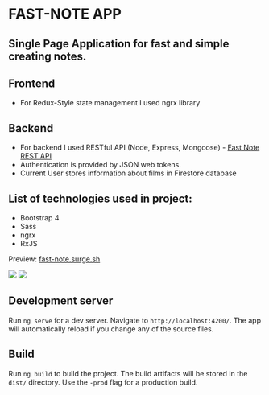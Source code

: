 # FAST-NOTE APP

## Single Page Application for fast and simple creating notes.

## Frontend

* For Redux-Style state management I used ngrx library

## Backend

* For backend I used RESTful API (Node, Express, Mongoose) - <a href="https://github.com/mtrybus2208/fast-note-rest-api">Fast Note REST API</a>
* Authentication is provided by JSON web tokens. 
* Current User stores information about films in Firestore database 

## List of technologies used in project:

* Bootstrap 4
* Sass
* ngrx
* RxJS

Preview: <a href="https://fast-note.surge.sh/">fast-note.surge.sh</a>

<img src="https://images81.fotosik.pl/962/275dde32082da72bgen.png">
<img src="https://images83.fotosik.pl/961/af6cec38e4ad6014.png">

## Development server
Run `ng serve` for a dev server. Navigate to `http://localhost:4200/`. The app will automatically reload if you change any of the source files.

## Build
Run `ng build` to build the project. The build artifacts will be stored in the `dist/` directory. Use the `-prod` flag for a production build.